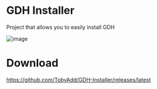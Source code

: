 # GDH Installer
Project that allows you to easily install GDH

![image](https://github.com/TobyAdd/GDH-Installer/assets/14332428/62aa1e06-715e-4ea6-8363-f756e61a0cb3)
# Download
https://github.com/TobyAdd/GDH-Installer/releases/latest
